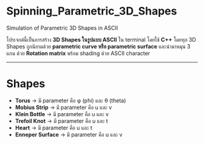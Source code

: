 # Spinning_Parametric_3D_Shapes
Simulation of Parametric 3D Shapes in ASCII

โปรเจกต์นี้เป็นการสร้าง **3D Shapes ในรูปแบบ ASCII** ใน terminal โดยใช้ **C++**
โดยทุก 3D Shapes ถูกนิยามด้วย **parametric curve หรือ parametric surface**
และนำมาหมุน 3 แกน ด้วย **Rotation matrix** พร้อม shading ด้วย ASCII character

---

# Shapes

- **Torus** → มี parameter คือ φ (phi) และ θ (theta)
- **Mobius Strip** → มี parameter คือ u และ v
- **Klein Bottle** → มี parameter คือ u และ v
- **Trefoil Knot** → มี parameter คือ u และ t
- **Heart** → มี parameter คือ u และ t
- **Enneper Surface** → มี parameter คือ u และ v

